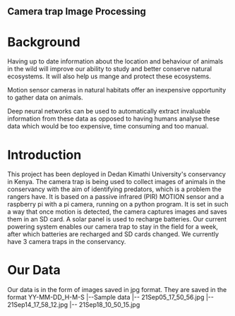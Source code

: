 ## Camera trap Image Processing

# Background
Having up to date information about the location and behaviour of animals in the wild will improve our ability to study and better conserve natural ecosystems. It will also help us mange and protect these ecosystems. 

Motion sensor cameras in natural habitats offer an inexpensive opportunity to gather data on animals.

Deep neural networks can be used to automatically extract invaluable information from these data as opposed to having humans analyse these data which would be too expensive, time consuming and too manual.

# Introduction

This project has been deployed in Dedan Kimathi University's conservancy in Kenya. 
The camera trap is being used to collect images of animals in the conservancy with the aim of identifying predators, which is a problem the rangers have.
It is based on a passive infrared (PIR) MOTION sensor and a raspberry pi with a pi camera, running on a python program. 
It is set in such a way that once motion is detected, the camera captures images and saves them in an SD card. 
A solar panel is used to recharge batteries. Our current powering system enables our camera trap to stay in the field for a week, after which batteries are recharged and SD cards changed. We currently have 3 camera traps in the conservancy.


# Our Data
Our data is in the form of images saved in jpg format. They are saved in the format YY-MM-DD_H-M-S
|--Sample data
    |-- 21Sep05_17_50_56.jpg
    |-- 21Sep14_17_58_12.jpg
    |-- 21Sep18_10_50_15.jpg

